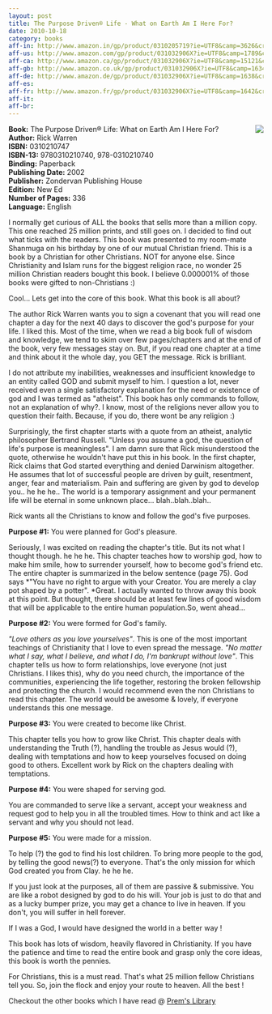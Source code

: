 ```yaml
---
layout: post
title: The Purpose Driven® Life - What on Earth Am I Here For?
date: 2010-10-18
category: books
aff-in: http://www.amazon.in/gp/product/0310205719?ie=UTF8&camp=3626&creativeASIN=0310205719&linkCode=xm2&tag=smileprem-in-21
aff-us: http://www.amazon.com/gp/product/031032906X?ie=UTF8&camp=1789&creativeASIN=031032906X&linkCode=xm2&tag=smileprem-us-20
aff-ca: http://www.amazon.ca/gp/product/031032906X?ie=UTF8&camp=15121&creativeASIN=031032906X&linkCode=xm2&tag=smileprem-ca-20
aff-gb: http://www.amazon.co.uk/gp/product/031032906X?ie=UTF8&camp=1634&creativeASIN=031032906X&linkCode=xm2&tag=smileprem-gb-21
aff-de: http://www.amazon.de/gp/product/031032906X?ie=UTF8&camp=1638&creativeASIN=031032906X&linkCode=xm2&tag=smileprem-de-21
aff-es: 
aff-fr: http://www.amazon.fr/gp/product/031032906X?ie=UTF8&camp=1642&creativeASIN=031032906X&linkCode=xm2&tag=smileprem-fr-21
aff-it: 
aff-br: 
---
```


<img style="clear: right; float: right; margin-bottom: 1em; margin-left: 1em;" 
src="{{site.img-url}}/the-purpose-driven-life-rick-warren.jpg"/>
**Book:** The Purpose Driven® Life: What on Earth Am I Here For?  
**Author:** Rick Warren  
**ISBN:** 0310210747  
**ISBN-13:** 9780310210740, 978-0310210740  
**Binding:** Paperback  
**Publishing Date:** 2002  
**Publisher:** Zondervan Publishing House  
**Edition:** New Ed  
**Number of Pages:** 336  
**Language:** English  
  
I normally get curious of ALL the books that sells more than a million copy. This one reached 25 million prints, and still goes on. I decided to find out what ticks with the readers. This book was presented to my room-mate Shanmuga on his birthday by one of our mutual Christian friend. This is a book by a Christian for other Christians. NOT for anyone else. Since Christianity and Islam runs for the biggest religion race, no wonder 25 million Christian readers bought this book. I believe 0.000001% of those books were gifted to non-Christians :)  
  
Cool... Lets get into the core of this book. What this book is all about?  
  
The author Rick Warren wants you to sign a covenant that you will read one chapter a day for the next 40 days to discover the god's purpose for your life. I liked this. Most of the time, when we read a big book full of wisdom and knowledge, we tend to skim over few pages/chapters and at the end of the book, very few messages stay on. But, if you read one chapter at a time and think about it the whole day, you GET the message. Rick is brilliant.  
  
I do not attribute my inabilities, weaknesses and insufficient knowledge to an entity called GOD and submit myself to him. I question a lot, never received even a single satisfactory explanation for the need or existence of god and I was termed as "atheist". This book has only commands to follow, not an explanation of why?. I know, most of the religions never allow you to question their faith. Because, if you do, there wont be any religion :)  
  
Surprisingly, the first chapter starts with a quote from an atheist, analytic philosopher Bertrand Russell. "Unless you assume a god, the question of life's purpose is meaningless". I am damn sure that Rick misunderstood the quote, otherwise he wouldn't have put this in his book. In the first chapter, Rick claims that God started everything and denied Darwinism altogether. He assumes that lot of successful people are driven by guilt, resentment, anger, fear and materialism. Pain and suffering are given by god to develop you.. he he he.. The world is a temporary assignment and your permanent life will be eternal in some unknown place... blah..blah..blah..  
  
Rick wants all the Christians to know and follow the god's five purposes.  
  
**Purpose #1:** You were planned for God's pleasure.  

Seriously, I was excited on reading the chapter's title. But its not what I thought though. he he he. This chapter teaches how to worship god, how to make him smile, how to surrender yourself, how to become god's friend etc. The entire chapter is summarized in the below sentence (page 75). God says *"You have no right to argue with your Creator. You are merely a clay pot shaped by a potter". *Great. I actually wanted to throw away this book at this point. But thought, there should be at least few lines of good wisdom that will be applicable to the entire human population.So, went ahead...  
  
**Purpose #2:** You were formed for God's family.  

*"Love others as you love yourselves"*. This is one of the most important teachings of Christianity that I love to even spread the message. *"No matter what I say, what I believe, and what I do, I'm bankrupt without love"*. This chapter tells us how to form relationships, love everyone (not just Christians. I likes this), why do you need church, the importance of the communities, experiencing the life together, restoring the broken fellowship and protecting the church. I would recommend even the non Christians to read this chapter. The world would be awesome & lovely, if everyone understands this one message.  
  
**Purpose #3:** You were created to become like Christ.  

This chapter tells you how to grow like Christ. This chapter deals with understanding the Truth (?), handling the trouble as Jesus would (?), dealing with temptations and how to keep yourselves focused on doing good to others. Excellent work by Rick on the chapters dealing with temptations.  
  
**Purpose #4:** You were shaped for serving god.  

You are commanded to serve like a servant, accept your weakness and request god to help you in all the troubled times. How to think and act like a servant and why you should not lead.   
  
**Purpose #5:** You were made for a mission.  

To help (?) the god to find his lost children. To bring more people to the god, by telling the good news(?) to everyone. That's the only mission for which God created you from Clay. he he he.  
  
If you just look at the purposes, all of them are passive & submissive. You are like a robot designed by god to do his will. Your job is just to do that and as a lucky bumper prize, you may get a chance to live in heaven. If you don't, you will suffer in hell forever.   
  
If I was a God, I would have designed the world in a better way !  
  
This book has lots of wisdom, heavily flavored in Christianity. If you have the patience and time to read the entire book and grasp only the core ideas, this book is worth the pennies.  
  
For Christians, this is a must read. That's what 25 million fellow Christians tell you. So, join the flock and enjoy your route to heaven. All the best !  

Checkout the other books which I have read @ [Prem's Library]({{site.url}}/category/books/)  
